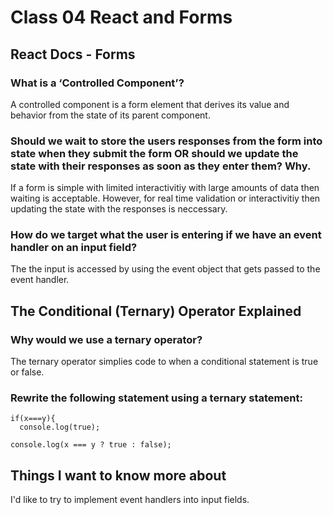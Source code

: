 # Class 04 React and Forms

## React Docs -  Forms

### What is a ‘Controlled Component’?
A controlled component is a form element that derives its value and behavior from the state of its parent component.

### Should we wait to store the users responses from the form into state when they submit the form OR should we update the state with their responses as soon as they enter them? Why.
If a form is simple with limited interactivitiy with large amounts of data then waiting is acceptable. However, for real time validation or interactivitiy then updating the state with the responses is neccessary.

### How do we target what the user is entering if we have an event handler on an input field?
The the input is accessed by using the event object that gets passed to the event handler. 

## The Conditional (Ternary) Operator Explained

### Why would we use a ternary operator?
The ternary operator simplies code to when a conditional statement is true or false.

### Rewrite the following statement using a ternary statement:
```
if(x===y){
  console.log(true);
```

```
console.log(x === y ? true : false);
```

## Things I want to know more about
I'd like to try to implement event handlers into input fields.
